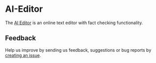 # AI-Editor
The [AI Editor]((factiverse.github.io/ai-editor/)) is an online text editor with fact checking functionality.

## Feedback
Help us improve by sending us feedback, suggestions or bug reports by [creating an issue](https://github.com/factiverse/ai-editor-feedback/issues).
